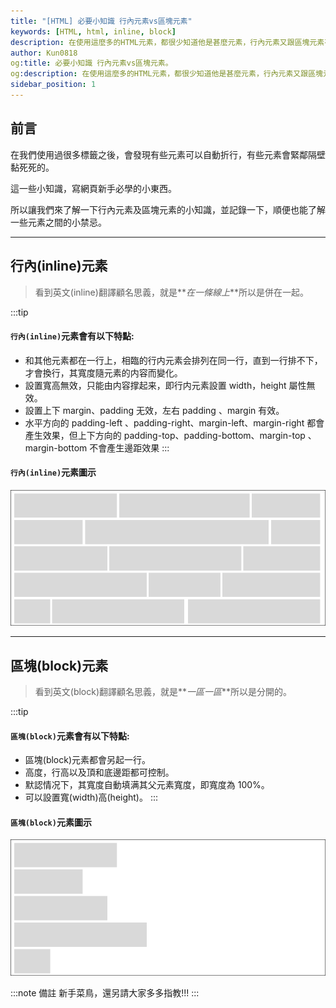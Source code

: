 ```yaml
---
title: "[HTML] 必要小知識 行內元素vs區塊元素"
keywords: [HTML, html, inline, block]
description: 在使用這麼多的HTML元素，都很少知道他是甚麼元素，行內元素又跟區塊元素有什麼不一樣呢?。
author: Kun0818
og:title: 必要小知識 行內元素vs區塊元素。
og:description: 在使用這麼多的HTML元素，都很少知道他是甚麼元素，行內元素又跟區塊元素有什麼不一樣呢?。
sidebar_position: 1
---
```


## 前言

在我們使用過很多標籤之後，會發現有些元素可以自動折行，有些元素會緊鄰隔壁黏死死的。

這一些小知識，寫網頁新手必學的小東西。

所以讓我們來了解一下行內元素及區塊元素的小知識，並記錄一下，順便也能了解一些元素之間的小禁忌。

---

## 行內(inline)元素

> 看到英文(inline)翻譯顧名思義，就是**_在一條線上_**所以是併在一起。

:::tip

#### `行內(inline)`元素會有以下特點:

- 和其他元素都在一行上，相臨的行内元素会排列在同一行，直到一行排不下，才會換行，其寬度隨元素的内容而變化。
- 設置寬高無效，只能由内容撑起来，即行内元素設置 width，height 屬性無效。
- 設置上下 margin、padding 无效，左右 padding 、margin 有效。
- 水平方向的 padding-left 、padding-right、margin-left、margin-right 都會產生效果，但上下方向的 padding-top、padding-bottom、margin-top 、
  margin-bottom 不會產生邊距效果
:::

#### `行內(inline)`元素圖示

![inline](./imgs/inline.png)

---

## 區塊(block)元素

> 看到英文(block)翻譯顧名思義，就是**_一區一區_**所以是分開的。


:::tip
#### `區塊(block)`元素會有以下特點:

- 區塊(block)元素都會另起一行。
- 高度，行高以及頂和底邊距都可控制。
- 默認情况下，其寬度自動填满其父元素寬度，即寬度為 100%。
- 可以設置寬(width)高(height)。
:::

#### `區塊(block)`元素圖示

![block](./imgs/block.png)

:::note 備註
新手菜鳥，還另請大家多多指教!!!
:::
